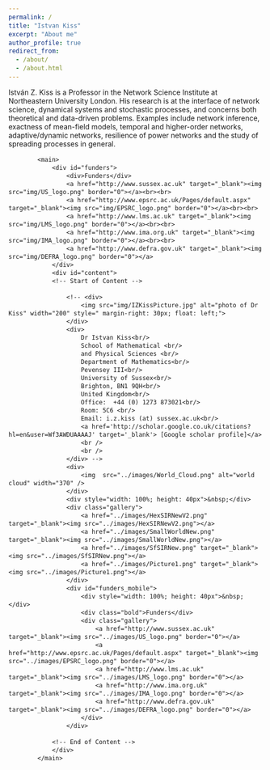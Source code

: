```yaml
---
permalink: /
title: "Istvan Kiss"
excerpt: "About me"
author_profile: true
redirect_from: 
  - /about/
  - /about.html
---
```


István Z. Kiss is a Professor in the Network Science Institute at Northeastern University London. His research is at the interface of network science, dynamical systems and stochastic processes, and concerns both theoretical and data-driven problems. Examples include network inference, exactness of mean-field models, temporal and higher-order networks, adaptive/dynamic networks, resilience of power networks and the study of spreading processes in general.

			<main>
				<div id="funders">
					<div>Funders</div>
					<a href="http://www.sussex.ac.uk" target="_blank"><img src="img/US_logo.png" border="0"></a><br><br>
					<a href="http://www.epsrc.ac.uk/Pages/default.aspx" target="_blank"><img src="img/EPSRC_logo.png" border="0"></a><br><br>
					<a href="http://www.lms.ac.uk" target="_blank"><img src="img/LMS_logo.png" border="0"></a><br><br>
					<a href="http://www.ima.org.uk" target="_blank"><img src="img/IMA_logo.png" border="0"></a><br><br>
					<a href="http://www.defra.gov.uk" target="_blank"><img src="img/DEFRA_logo.png" border="0"></a>
				</div>
				<div id="content">
				<!-- Start of Content -->
				
					<!-- <div>
						<img src="img/IZKissPicture.jpg" alt="photo of Dr Kiss" width="200" style=" margin-right: 30px; float: left;">
					</div>
					<div>
						Dr Istvan Kiss<br/>
						School of Mathematical <br/>
						and Physical Sciences <br/>
						Department of Mathematics<br/>
						Pevensey III<br/>
						University of Sussex<br/>
						Brighton, BN1 9QH<br/>
						United Kingdom<br/>
						Office:  +44 (0) 1273 873021<br/>
						Room: 5C6 <br/>
						Email: i.z.kiss (at) sussex.ac.uk<br/>
						<a href='http://scholar.google.co.uk/citations?hl=en&user=Wf3AWDUAAAAJ' target='_blank'> [Google scholar profile]</a>
						<br />
						<br />
					</div> -->
					<div>
						<img  src="../images/World_Cloud.png" alt="world cloud" width="370" />
					</div>
					<div style="width: 100%; height: 40px">&nbsp;</div>
					<div class="gallery">
						<a href="../images/HexSIRNewV2.png" target="_blank"><img src="../images/HexSIRNewV2.png"></a>
						<a href="../images/SmallWorldNew.png" target="_blank"><img src="../images/SmallWorldNew.png"></a>
						<a href="../images/SfSIRNew.png" target="_blank"><img src="../images/SfSIRNew.png"></a>
						<a href="../images/Picture1.png" target="_blank"><img src="../images/Picture1.png"></a>
					</div>
					<div id="funders_mobile">
						<div style="width: 100%; height: 40px">&nbsp;</div>
						<div class="bold">Funders</div>
						<div class="gallery">
							<a href="http://www.sussex.ac.uk" target="_blank"><img src="../images/US_logo.png" border="0"></a>
							<a href="http://www.epsrc.ac.uk/Pages/default.aspx" target="_blank"><img src="../images/EPSRC_logo.png" border="0"></a>
							<a href="http://www.lms.ac.uk" target="_blank"><img src="../images/LMS_logo.png" border="0"></a>
							<a href="http://www.ima.org.uk" target="_blank"><img src="../images/IMA_logo.png" border="0"></a>
							<a href="http://www.defra.gov.uk" target="_blank"><img src="../images/DEFRA_logo.png" border="0"></a>
						</div>
					</div>
				
				<!-- End of Content -->
				</div>
			</main>